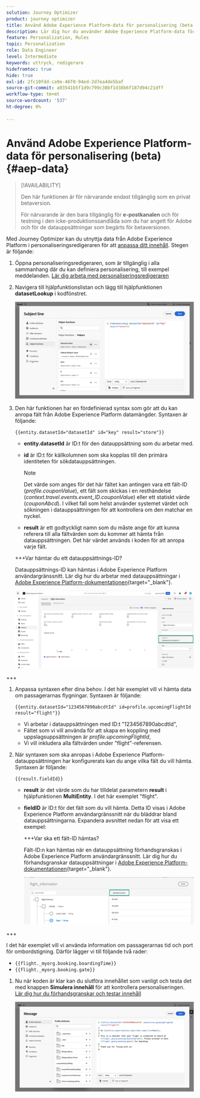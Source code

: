 ```yaml
---
solution: Journey Optimizer
product: journey optimizer
title: Använd Adobe Experience Platform-data för personalisering (beta)
description: Lär dig hur du använder Adobe Experience Platform-data för personalisering.
feature: Personalization, Rules
topic: Personalization
role: Data Engineer
level: Intermediate
keywords: uttryck, redigerare
hidefromtoc: true
hide: true
exl-id: 2fc10fdd-ca9e-46f0-94ed-2d7ea4de5baf
source-git-commit: a03541b5f1d9c799c30bf1d38b6f187d94c21dff
workflow-type: tm+mt
source-wordcount: '537'
ht-degree: 0%

---
```


# Använd Adobe Experience Platform-data för personalisering (beta) {#aep-data}

>[!AVAILABILITY]
>
>Den här funktionen är för närvarande endast tillgänglig som en privat betaversion.
>
>För närvarande är den bara tillgänglig för **e-postkanalen** och för testning i den icke-produktionssandlåda som du har angett för Adobe och för de datauppsättningar som begärts för betaversionen.

Med Journey Optimizer kan du utnyttja data från Adobe Experience Platform i personaliseringsredigeraren för att [anpassa ditt innehåll](../personalization/personalize.md). Stegen är följande:

1. Öppna personaliseringsredigeraren, som är tillgänglig i alla sammanhang där du kan definiera personalisering, till exempel meddelanden. [Lär dig arbeta med personaliseringsredigeraren](../personalization/personalization-build-expressions.md)

1. Navigera till hjälpfunktionslistan och lägg till hjälpfunktionen **datasetLookup** i kodfönstret.

   ![](assets/aep-data-helper.png)

1. Den här funktionen har en fördefinierad syntax som gör att du kan anropa fält från Adobe Experience Platform datamängder. Syntaxen är följande:

   ```
   {{entity.datasetId="datasetId" id="key" result="store"}}
   ```

   * **entity.datasetId** är ID:t för den datauppsättning som du arbetar med.
   * **id** är ID:t för källkolumnen som ska kopplas till den primära identiteten för sökdatauppsättningen.

     >[!NOTE]
     >
     >Det värde som anges för det här fältet kan antingen vara ett fält-ID (*profile.couponValue*), ett fält som skickas i en resthändelse (*context.travel.events.event_ID.couponValue*) eller ett statiskt värde (*couponAbcd*). I vilket fall som helst använder systemet värdet och sökningen i datauppsättningen för att kontrollera om den matchar en nyckel.

   * **result** är ett godtyckligt namn som du måste ange för att kunna referera till alla fältvärden som du kommer att hämta från datauppsättningen. Det här värdet används i koden för att anropa varje fält.

   +++Var hämtar du ett datauppsättnings-ID?

   Datauppsättnings-ID kan hämtas i Adobe Experience Platform användargränssnitt. Lär dig hur du arbetar med datauppsättningar i [Adobe Experience Platform-dokumentationen](https://experienceleague.adobe.com/en/docs/experience-platform/catalog/datasets/user-guide#view-datasets){target="_blank"}.

   ![](assets/aep-data-dataset.png)

+++

1. Anpassa syntaxen efter dina behov. I det här exemplet vill vi hämta data om passagerarnas flygningar. Syntaxen är följande:

   ```
   {{entity.datasetId="1234567890abcdtId" id=profile.upcomingFlightId result="flight"}}
   ```

   * Vi arbetar i datauppsättningen med ID:t &quot;1234567890abcdtId&quot;,
   * Fältet som vi vill använda för att skapa en koppling med uppslagsuppsättningen är *profile.upcomingFlightId*,
   * Vi vill inkludera alla fältvärden under &quot;flight&quot;-referensen.

1. När syntaxen som ska anropas i Adobe Experience Platform-datauppsättningen har konfigurerats kan du ange vilka fält du vill hämta. Syntaxen är följande:

   ```
   {{result.fieldId}}
   ```

   * **result** är det värde som du har tilldelat parametern **result** i hjälpfunktionen **MultiEntity**. I det här exemplet &quot;flight&quot;.
   * **fieldID** är ID:t för det fält som du vill hämta. Detta ID visas i Adobe Experience Platform användargränssnitt när du bläddrar bland datauppsättningarna. Expandera avsnittet nedan för att visa ett exempel:

     +++Var ska ett fält-ID hämtas?

     Fält-ID:n kan hämtas när en datauppsättning förhandsgranskas i Adobe Experience Platform användargränssnitt. Lär dig hur du förhandsgranskar datauppsättningar i [Adobe Experience Platform-dokumentationen](https://experienceleague.adobe.com/en/docs/experience-platform/catalog/datasets/user-guide#preview){target="_blank"}.

     ![](assets/aep-data-field.png)

+++

   I det här exemplet vill vi använda information om passagerarnas tid och port för ombordstigning. Därför lägger vi till följande två rader:

   * `{{flight._myorg.booking.boardingTime}}`
   * `{{flight._myorg.booking.gate}}`

1. Nu när koden är klar kan du slutföra innehållet som vanligt och testa det med knappen **Simulera innehåll** för att kontrollera personaliseringen. [Lär dig hur du förhandsgranskar och testar innehåll](../content-management/preview-test.md)


   ![](assets/aep-data-sample.png)

